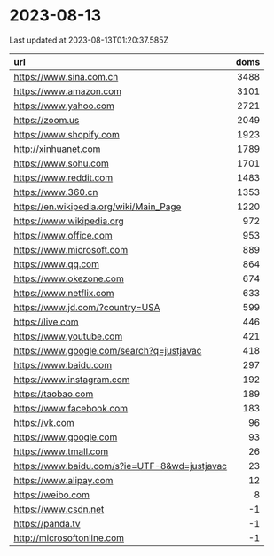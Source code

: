 # 2023-08-13

<!-- BEGIN -->
Last updated at 2023-08-13T01:20:37.585Z

url | doms
:- | -:
https://www.sina.com.cn | 3488
https://www.amazon.com | 3101
https://www.yahoo.com | 2721
https://zoom.us | 2049
https://www.shopify.com | 1923
http://xinhuanet.com | 1789
https://www.sohu.com | 1701
https://www.reddit.com | 1483
https://www.360.cn | 1353
https://en.wikipedia.org/wiki/Main_Page | 1220
https://www.wikipedia.org | 972
https://www.office.com | 953
https://www.microsoft.com | 889
https://www.qq.com | 864
https://www.okezone.com | 674
https://www.netflix.com | 633
https://www.jd.com/?country=USA | 599
https://live.com | 446
https://www.youtube.com | 421
https://www.google.com/search?q=justjavac | 418
https://www.baidu.com | 297
https://www.instagram.com | 192
https://taobao.com | 189
https://www.facebook.com | 183
https://vk.com | 96
https://www.google.com | 93
https://www.tmall.com | 26
https://www.baidu.com/s?ie=UTF-8&wd=justjavac | 23
https://www.alipay.com | 12
https://weibo.com | 8
https://www.csdn.net | -1
https://panda.tv | -1
http://microsoftonline.com | -1
<!-- END -->

